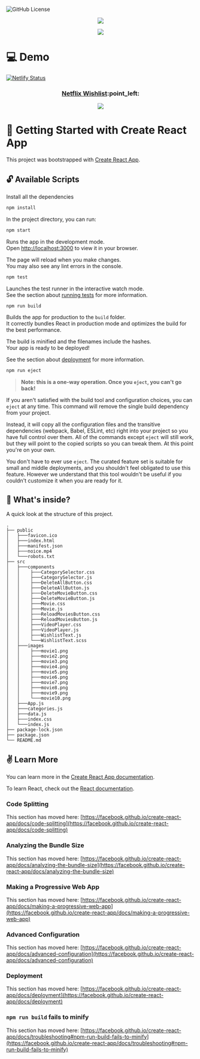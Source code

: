 ![GitHub License](https://img.shields.io/github/license/oulehlajan/netflix-wishlist?style=for-the-badge)

<!-- Created by, animated text -->
<p align="center">
  <img src="https://readme-typing-svg.demolab.com?font=Noto+Sans&weight=600&size=32&duration=3300&pause=4800&color=79C0FF&center=true&vCenter=true&random=false&width=435&lines=%F0%9F%91%8B%2C+Created+by+%40OulehlaJan" />
</p>
<p align="center">
  <img src="https://readme-typing-svg.demolab.com?font=noto&weight=600&size=22&duration=4000&pause=4350&color=FFA657&center=true&vCenter=true&random=false&width=910&lines=a+self-taught+passionate+Web+developer+from+Czechia" />
</p>

# :computer: Demo
[![Netlify Status](https://api.netlify.com/api/v1/badges/fe9c0555-61b2-40e2-ad7c-0e1225caedb9/deploy-status)](https://app.netlify.com/sites/movie-wishlist-oulehlajan/deploys) <br />

<!-- Demo Link -->
<h3 align="center">
  <a href="https://movie-wishlist-oulehlajan.netlify.app/">Netflix Wishlist</a>:point_left: <br />
</h3>

<!-- GIF -->
<p align="center">
  <img src="assets/NetflixWishlist.gif" />
</p>

# :rocket: Getting Started with Create React App

This project was bootstrapped with [Create React App](https://github.com/facebook/create-react-app).

## :unlock: Available Scripts

Install all the dependencies

```bash
npm install
```
In the project directory, you can run:

```bash
npm start
```

Runs the app in the development mode.\
Open [http://localhost:3000](http://localhost:3000) to view it in your browser.

The page will reload when you make changes.\
You may also see any lint errors in the console.

```bash
npm test
```
Launches the test runner in the interactive watch mode.\
See the section about [running tests](https://facebook.github.io/create-react-app/docs/running-tests) for more information.

```bash
npm run build
```
Builds the app for production to the `build` folder.\
It correctly bundles React in production mode and optimizes the build for the best performance.

The build is minified and the filenames include the hashes.\
Your app is ready to be deployed!

See the section about [deployment](https://facebook.github.io/create-react-app/docs/deployment) for more information.

```bash
npm run eject
```

> **Note: this is a one-way operation. Once you `eject`, you can't go back!**

If you aren't satisfied with the build tool and configuration choices, you can `eject` at any time. This command will remove the single build dependency from your project.

Instead, it will copy all the configuration files and the transitive dependencies (webpack, Babel, ESLint, etc) right into your project so you have full control over them. All of the commands except `eject` will still work, but they will point to the copied scripts so you can tweak them. At this point you're on your own.

You don't have to ever use `eject`. The curated feature set is suitable for small and middle deployments, and you shouldn't feel obligated to use this feature. However we understand that this tool wouldn't be useful if you couldn't customize it when you are ready for it.

## :open_file_folder: What's inside?

A quick look at the structure of this project.

    .
    ├── public
    │   ├───favicon.ico
    │   ├───index.html
    │   ├───manifest.json
    │   ├───noice.mp4
    │   └───robots.txt
    ├── src
    │   ├───components
    │   │    ├───CategorySelector.css
    │   │    ├───CategorySelector.js
    │   │    ├───DeleteAllButton.css
    │   │    ├───DeleteAllButton.js
    │   │    ├───DeleteMovieButton.css
    │   │    ├───DeleteMovieButton.js
    │   │    ├───Movie.css
    │   │    ├───Movie.js
    │   │    ├───ReloadMoviesButton.css
    │   │    ├───ReloadMoviesButton.js
    │   │    ├───VideoPlayer.css
    │   │    ├───VideoPlayer.js
    │   │    ├───WishlistText.js
    │   │    └───WishlistText.scss
    │   ├───images
    │   │    ├───movie1.png
    │   │    ├───movie2.png
    │   │    ├───movie3.png
    │   │    ├───movie4.png
    │   │    ├───movie5.png
    │   │    ├───movie6.png
    │   │    ├───movie7.png
    │   │    ├───movie8.png
    │   │    ├───movie9.png
    │   │    └───movie10.png
    │   ├───App.js
    │   ├───categories.js
    │   ├───data.js
    │   ├───index.css
    │   └───index.js
    ├── package-lock.json
    ├── package.json
    └── README.md

## :v: Learn More

You can learn more in the [Create React App documentation](https://facebook.github.io/create-react-app/docs/getting-started).

To learn React, check out the [React documentation](https://reactjs.org/).

### Code Splitting

This section has moved here: [https://facebook.github.io/create-react-app/docs/code-splitting](https://facebook.github.io/create-react-app/docs/code-splitting)

### Analyzing the Bundle Size

This section has moved here: [https://facebook.github.io/create-react-app/docs/analyzing-the-bundle-size](https://facebook.github.io/create-react-app/docs/analyzing-the-bundle-size)

### Making a Progressive Web App

This section has moved here: [https://facebook.github.io/create-react-app/docs/making-a-progressive-web-app](https://facebook.github.io/create-react-app/docs/making-a-progressive-web-app)

### Advanced Configuration

This section has moved here: [https://facebook.github.io/create-react-app/docs/advanced-configuration](https://facebook.github.io/create-react-app/docs/advanced-configuration)

### Deployment

This section has moved here: [https://facebook.github.io/create-react-app/docs/deployment](https://facebook.github.io/create-react-app/docs/deployment)

### `npm run build` fails to minify

This section has moved here: [https://facebook.github.io/create-react-app/docs/troubleshooting#npm-run-build-fails-to-minify](https://facebook.github.io/create-react-app/docs/troubleshooting#npm-run-build-fails-to-minify)
